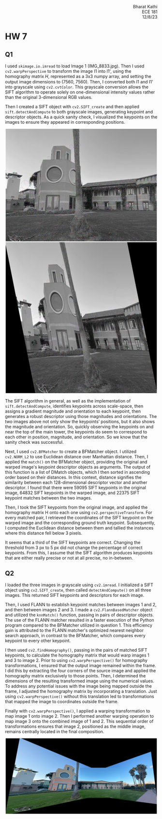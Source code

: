 <div style="text-align:right;">Bharat Kathi</div>
<div style="text-align:right;">ECE 181</div>
<div style="text-align:right;">12/8/23</div>

# HW 7

## Q1

I used `skimage.io.imread` to load Image 1 (IMG_8833.jpg). Then I used `cv2.warpPerspective` to transform the image I1 into I1', using the homography matrix 𝐻, represented as a 3x3 numpy array, and setting the output image dimensions to (7560, 7560). Then, I converted both I1 and I1' into grayscale using `cv2.cvtColor`. This grayscale conversion allows the SIFT algorithm to operate solely on one-dimensional intensity values rather than the original 3-dimensional RGB values.

Then I created a SIFT object with `cv2.SIFT_create` and then applied `sift.detectAndCompute` to both grayscale images, generating keypoint and descriptor objects. As a quick sanity check, I visualized the keypoints on the images to ensure they appeared in corresponding positions.

<p align="middle">
  <img src="https://github.com/BK1031/ece181/blob/main/hw7/1a.png?raw=true" width="500" />
  <img src="https://github.com/BK1031/ece181/blob/main/hw7/1b.png?raw=true" width="500" />
</p>

The SIFT algorithm in general, as well as the implementation of `sift.detectAndCompute`, identifies keypoints across scale-space, then assigns a gradient magnitude and orientation to each keypoint, then generates a robust descriptor using those magnitudes and orientations. The two images above not only show the keypoints’ positions, but it also shows the magnitude and orientation. So, quickly observing the keypoints on and near the top of the main tower, the keypoints do seem to correspond to each other in position, magnitude, and orientation. So we know that the sanity check was successful.

Next, I used `cv2.BFMatcher` to create a BFMatcher object. I utilized `cv2.NORM_L2` to use Euclidean distance over Manhattan distance. Then, I applied the `match()` on the BFMatcher object, providing the original and warped image's keypoint descriptor objects as arguments. The output of this function is a list of DMatch objects, which I then sorted in ascending order based on their distances. In this context, distance signifies the similarity between each 128-dimensional descriptor vector and another descriptor. I found that there were 59095 SIFT keypoints in the original image, 64832 SIFT keypoints in the warped image, and 22375 SIFT keypoint matches between the two images.

Then, I took the SIFT keypoints from the original image, and applied the homography matrix H onto each one using `cv2.perspectiveTransform`. For every matched pair, I retrieved the coordinates of the SIFT keypoint on the warped image and the corresponding ground truth keypoint. Subsequently, I computed the Euclidean distance between them and tallied the instances where this distance fell below 3 pixels.

It seems that a third of the SIFT keypoints are correct. Changing the threshold from 3 px to 5 px did not change the percentage of correct keypoints. From this, I assume that the SIFT algorithm produces keypoints that are either really precise or not at all precise, no in-between.

## Q2

I loaded the three images in grayscale using `cv2.imread`. I initialized a SIFT object using `cv2.SIFT_create`, then called `detectAndCompute()` on all three images. This returned SIFT keypoints and descriptors for each image.

Then, I used FLANN to establish keypoint matches between images 1 and 2, and then between images 2 and 3. I made a `cv2.FlannBasedMatcher` object and utilized the `knnMatch()` function, passing in pairs of descriptor objects. The use of the FLANN matcher resulted in a faster execution of the Python program compared to the BFMatcher utilized in question 1. This efficiency gain is attributed to the FLANN matcher's optimized nearest neighbor search approach, in contrast to the BFMatcher, which compares every keypoint to every other keypoint.

I then used `cv2.findHomography()`, passing in the pairs of matched SIFT keypoints, to calculate the homography matrix that would warp images 1 and 3 to image 2. Prior to using `cv2.warpPerspective()` for homography transformations, I ensured that the output image remained within the frame. I did this by extracting the four corners of the source image and applied the homography matrix exclusively to those points. Then, I determined the dimensions of the resulting transformed image using the numerical values. To address any potential issues with the image being mapped outside the frame, I adjusted the homography matrix by incorporating a translation. Just using `cv2.warpPerspective()` without this translation led to transformations that mapped the image to coordinates outside the frame.

Finally with `cv2.warpPerspective()`, I applied a warping transformation to map image 1 onto image 2. Then I performed another warping operation to map image 3 onto the combined image of 1 and 2. This sequential order of transformations ensures that image 2, positioned as the middle image, remains centrally located in the final composition.

<p align="middle">
  <img src="https://github.com/BK1031/ece181/blob/main/hw7/2a.png?raw=true" width="500" />
</p>